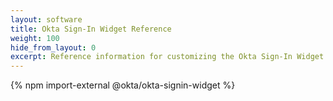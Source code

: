 ```yaml
---
layout: software
title: Okta Sign-In Widget Reference
weight: 100
hide_from_layout: 0
excerpt: Reference information for customizing the Okta Sign-In Widget.
---
```


{% npm import-external @okta/okta-signin-widget %}
